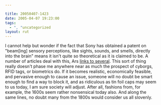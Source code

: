 ```yaml
---

title: 20050407-1423
date: 2005-04-07 19:23:00
tags:
  - ", "uncategorized
layout: rut
---
```


<p> I cannot help but wonder if the fact that Sony has obtained a
patent on "beam[ing] sensory perceptions, like sights, sounds, and
smells, directly into the brain" means it isn't quite so theoretical
as it is claimed to be.  A number of articles deal with this, Ars <a href="http://arstechnica.com/news.ars/post/20050407-4785.html">links
to several</a>.  This sort of thing really doesn't phase me anywhere
near as much the prospect of cyborgs, RFID tags, or biometrics do.
If it becomes realistic, economically feasible, and pervasive enough
to cause an issue, someone will no doubt be smart enough to find
a way to block it, and as ridiculous as tin foil caps may seem
to us today, I am sure society will adjust.  After all, fashions
from, for example, the 1600s seem rather nonsensical today also.
And along the same lines, no doubt many from the 1800s would consider
us all slovenly.</p>

